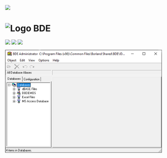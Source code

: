 [//]: # (# [ zrfisaac ])

[//]: # (# [ about ])
[//]: # (# - author : Isaac Santana)
[//]: # (# . - email : zrfisaac@gmail.com)
[//]: # (# . - site : zrfisaac.github.io)

[//]: # (# [ markdown ])

[//]: # (# - language)
[![](https://img.shields.io/badge/português--f9c22b?style=for-the-badge)](README.pt-BR.md)

[//]: # (# - title)

# <img src="Resources\Program Files (x86)\Common Files\Borland Shared\BDE\bdeadmin.ico" alt="Logo" width="32" height="32"> BDE

[![](https://img.shields.io/badge/release-5.2.0.2-blue?style=flat-square&logoColor=white)](https://github.com/zrfisaac/BDE/releases/download/d20230901/BDE.5.2.0.2.exe)
[![](https://img.shields.io/badge/patreon-$-ff69b4?logo=patreon&style=flat-square&logoColor=white)](https://www.patreon.com/zrfisaac)
[![](https://img.shields.io/badge/ko--fi-$-ff69b4?logo=kofi&style=flat-square&logoColor=white)](https://ko-fi.com/zrfisaac)

<img src="Pictures\Windows.png">
